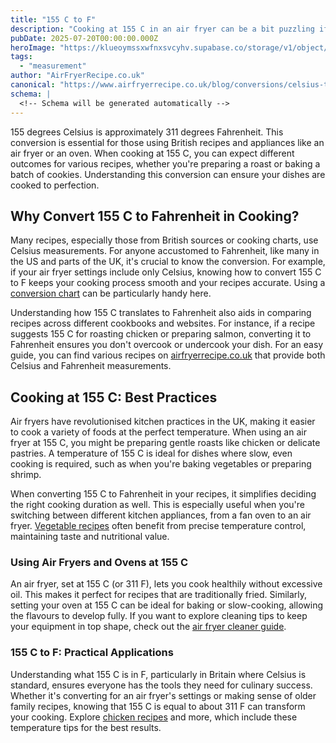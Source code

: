 ```yaml
---
title: "155 C to F"
description: "Cooking at 155 C in an air fryer can be a bit puzzling if you're used to Fahrenheit. This conversion guide will help you understand and master it, making sure your recipes turn out perfectly."
pubDate: 2025-07-20T00:00:00.000Z
heroImage: "https://klueoymssxwfnxsvcyhv.supabase.co/storage/v1/object/public/Shmucket/155-c-to-f.png"
tags:
  - "measurement"
author: "AirFryerRecipe.co.uk"
canonical: "https://www.airfryerrecipe.co.uk/blog/conversions/celsius-to-fahrenheit/155-c-to-f"
schema: |
  <!-- Schema will be generated automatically -->
---
```


<p id="">155 degrees Celsius is approximately 311 degrees Fahrenheit. This conversion is essential for those using British recipes and appliances like an air fryer or an oven. When cooking at 155 C, you can expect different outcomes for various recipes, whether you're preparing a roast or baking a batch of cookies. Understanding this conversion can ensure your dishes are cooked to perfection.</p><h2 id="">Why Convert 155 C to Fahrenheit in Cooking?</h2><p id="">Many recipes, especially those from British sources or cooking charts, use Celsius measurements. For anyone accustomed to Fahrenheit, like many in the US and parts of the UK, it's crucial to know the conversion. For example, if your air fryer settings include only Celsius, knowing how to convert 155 C to F keeps your cooking process smooth and your recipes accurate. Using a <a href="https://www.airfryerrecipe.co.uk/air-fryer-conversion-chart" id="">conversion chart</a> can be particularly handy here.</p><p id="">Understanding how 155 C translates to Fahrenheit also aids in comparing recipes across different cookbooks and websites. For instance, if a recipe suggests 155 C for roasting chicken or preparing salmon, converting it to Fahrenheit ensures you don't overcook or undercook your dish. For an easy guide, you can find various recipes on <a href="https://www.airfryerrecipe.co.uk/recipes" id="">airfryerrecipe.co.uk</a> that provide both Celsius and Fahrenheit measurements.</p><h2 id="">Cooking at 155 C: Best Practices</h2><p id="">Air fryers have revolutionised kitchen practices in the UK, making it easier to cook a variety of foods at the perfect temperature. When using an air fryer at 155 C, you might be preparing gentle roasts like chicken or delicate pastries. A temperature of 155 C is ideal for dishes where slow, even cooking is required, such as when you're baking vegetables or preparing shrimp.</p><p id="">When converting 155 C to Fahrenheit in your recipes, it simplifies deciding the right cooking duration as well. This is especially useful when you're switching between different kitchen appliances, from a fan oven to an air fryer. <a href="https://www.airfryerrecipe.co.uk/recipe-category/vegetables" id="">Vegetable recipes</a> often benefit from precise temperature control, maintaining taste and nutritional value.</p><h3 id="">Using Air Fryers and Ovens at 155 C</h3><p id="">An air fryer, set at 155 C (or 311 F), lets you cook healthily without excessive oil. This makes it perfect for recipes that are traditionally fried. Similarly, setting your oven at 155 C can be ideal for baking or slow-cooking, allowing the flavours to develop fully. If you want to explore cleaning tips to keep your equipment in top shape, check out the <a href="https://www.airfryerrecipe.co.uk/air-fryer-cleaner" id="">air fryer cleaner guide</a>.</p><h3 id="">155 C to F: Practical Applications</h3><p id="">Understanding what 155 C is in F, particularly in Britain where Celsius is standard, ensures everyone has the tools they need for culinary success. Whether it's converting for an air fryer's settings or making sense of older family recipes, knowing that 155 C is equal to about 311 F can transform your cooking. Explore <a href="https://www.airfryerrecipe.co.uk/recipe-category/chicken" id="">chicken recipes</a> and more, which include these temperature tips for the best results.</p>
